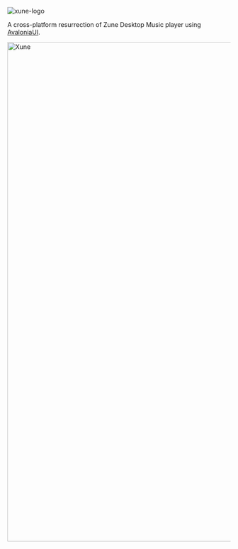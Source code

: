 ![xune-logo](https://user-images.githubusercontent.com/4672627/154170004-deadfafc-cac9-499b-a4d3-73fb6ee2b34e.png)

A cross-platform resurrection of Zune Desktop Music player using [AvaloniaUI](https://github.com/AvaloniaUI/Avalonia/).

<img width="1128" alt="Xune" src="https://user-images.githubusercontent.com/4672627/154169654-87766d8a-5860-45e9-9ae9-567108a06c4f.png">
